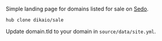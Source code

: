Simple landing page for domains listed for sale on [Sedo](https://www.sedo.com/).

`hub clone dikaio/sale`

Update domain.tld to your domain in `source/data/site.yml`.